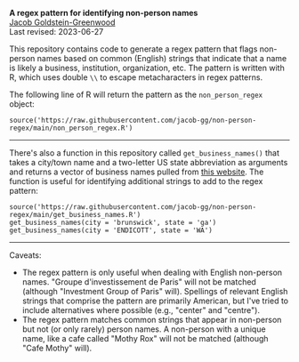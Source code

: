 **A regex pattern for identifying non-person names**  
[Jacob Goldstein-Greenwood](https://github.com/jacob-gg/)  
Last revised: 2023-06-27

This repository contains code to generate a regex pattern that flags non-person names based on common (English) strings that indicate that a name is likely a business, institution, organization, etc. The pattern is written with R, which uses double `\\` to escape metacharacters in regex patterns.

The following line of R will return the pattern as the `non_person_regex` object:

`source('https://raw.githubusercontent.com/jacob-gg/non-person-regex/main/non_person_regex.R')`

---

There's also a function in this repository called `get_business_names()` that takes a city/town name and a two-letter US state abbreviation as arguments and returns a vector of business names pulled from [this website](https://us-business.info/). The function is useful for identifying additional strings to add to the regex pattern:

```
source('https://raw.githubusercontent.com/jacob-gg/non-person-regex/main/get_business_names.R')
get_business_names(city = 'brunswick', state = 'ga')
get_business_names(city = 'ENDICOTT', state = 'WA')
```

---

Caveats:

- The regex pattern is only useful when dealing with English non-person names. "Groupe d'investissement de Paris" will not be matched (although "Investment Group of Paris" will). Spellings of relevant English strings that comprise the pattern are primarily American, but I've tried to include alternatives where possible (e.g., "center" and "centre").
- The regex pattern matches common strings that appear in non-person but not (or only rarely) person names. A non-person with a unique name, like a cafe called "Mothy Rox" will not be matched (although "Cafe Mothy" will).
